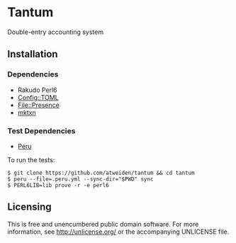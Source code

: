 # Tantum

Double-entry accounting system


## Installation

### Dependencies

- Rakudo Perl6
- [Config::TOML](https://github.com/atweiden/config-toml)
- [File::Presence](https://github.com/atweiden/file-presence)
- [mktxn](https://github.com/atweiden/mktxn)

### Test Dependencies

- [Peru](https://github.com/buildinspace/peru)

To run the tests:

```
$ git clone https://github.com/atweiden/tantum && cd tantum
$ peru --file=.peru.yml --sync-dir="$PWD" sync
$ PERL6LIB=lib prove -r -e perl6
```


## Licensing

This is free and unencumbered public domain software. For more
information, see http://unlicense.org/ or the accompanying UNLICENSE file.
